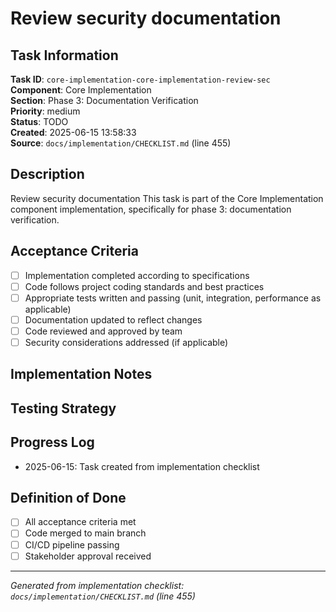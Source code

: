 # Review security documentation

## Task Information

**Task ID**: `core-implementation-core-implementation-review-sec`  
**Component**: Core Implementation  
**Section**: Phase 3: Documentation Verification  
**Priority**: medium  
**Status**: TODO  
**Created**: 2025-06-15 13:58:33  
**Source**: `docs/implementation/CHECKLIST.md` (line 455)  

## Description

Review security documentation
This task is part of the Core Implementation component implementation, specifically for phase 3: documentation verification.

## Acceptance Criteria

- [ ] Implementation completed according to specifications
- [ ] Code follows project coding standards and best practices
- [ ] Appropriate tests written and passing (unit, integration, performance as applicable)
- [ ] Documentation updated to reflect changes
- [ ] Code reviewed and approved by team
- [ ] Security considerations addressed (if applicable)

## Implementation Notes

<!-- Add specific implementation notes, design decisions, or technical requirements here -->

## Testing Strategy

<!-- Describe the testing approach for this task -->

## Progress Log

<!-- Add progress updates here -->
- 2025-06-15: Task created from implementation checklist

## Definition of Done

- [ ] All acceptance criteria met
- [ ] Code merged to main branch
- [ ] CI/CD pipeline passing
- [ ] Stakeholder approval received

---

*Generated from implementation checklist: `docs/implementation/CHECKLIST.md` (line 455)*
